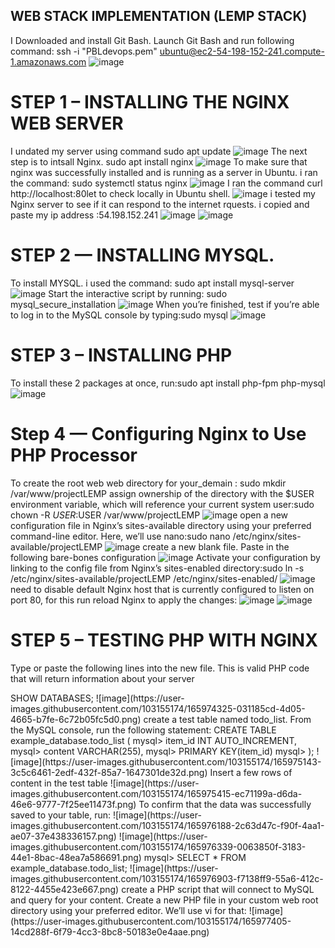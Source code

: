 ## WEB STACK IMPLEMENTATION (LEMP STACK)
I Downloaded and install Git Bash.
Launch Git Bash and run following command: ssh -i "PBLdevops.pem" ubuntu@ec2-54-198-152-241.compute-1.amazonaws.com
![image](https://user-images.githubusercontent.com/103155174/165951956-380b77b2-ccb2-4e69-9142-133fe627ed38.png)
# STEP 1 – INSTALLING THE NGINX WEB SERVER
I undated my server using command sudo apt update
![image](https://user-images.githubusercontent.com/103155174/165952670-70dfb8e9-90e9-488a-9e36-8ea83cd53af6.png)
The next step is to intsall Nginx. sudo apt install nginx
![image](https://user-images.githubusercontent.com/103155174/165953320-4e0bc38d-2d2f-436f-8535-e8ad0e6c443c.png)
To make sure that nginx was successfully installed and is running as a server in Ubuntu. i ran the command: sudo systemctl status nginx
![image](https://user-images.githubusercontent.com/103155174/165953719-11756a32-36fd-407b-9fbe-244016bccc1d.png)
I ran the command curl http://localhost:80let to check locally in Ubuntu shell. 
![image](https://user-images.githubusercontent.com/103155174/165955073-b96cfacf-30cd-44e5-b7de-365e0e116cb3.png)
i tested my Nginx server to see if it can respond to the internet rquests. i copied and paste my ip address :54.198.152.241
![image](https://user-images.githubusercontent.com/103155174/165957054-50ddc1fd-4cbc-4ae0-b4c1-dafaca143da8.png)
![image](https://user-images.githubusercontent.com/103155174/165957272-0a913195-5915-400a-a9d3-38ab8d492e58.png)
# STEP 2 — INSTALLING MYSQL.
To install MYSQL. i used the command: sudo apt install mysql-server
![image](https://user-images.githubusercontent.com/103155174/165957775-f4c71840-0c2c-457c-86b4-0d12e599a3d7.png)
 Start the interactive script by running: sudo mysql_secure_installation
 ![image](https://user-images.githubusercontent.com/103155174/165958241-cc89657d-eda1-4ba4-bd0f-edfdcd309f22.png)
When you’re finished, test if you’re able to log in to the MySQL console by typing:sudo mysql
![image](https://user-images.githubusercontent.com/103155174/165958492-90f87085-003f-4d2a-be8c-070133040ed1.png)
# STEP 3 – INSTALLING PHP
To install these 2 packages at once, run:sudo apt install php-fpm php-mysql
![image](https://user-images.githubusercontent.com/103155174/165960795-42bb6699-a988-406a-9b55-ec0e4f41ce32.png)
# Step 4 — Configuring Nginx to Use PHP Processor
To create the root web web directory for your_demain : sudo mkdir /var/www/projectLEMP
assign ownership of the directory with the $USER environment variable, which will reference your current system user:sudo chown -R $USER:$USER /var/www/projectLEMP
![image](https://user-images.githubusercontent.com/103155174/165962597-45e40532-d1d4-487a-a2b9-bd7056b3b6fd.png)
open a new configuration file in Nginx’s sites-available directory using your preferred command-line editor. Here, we’ll use nano:sudo nano /etc/nginx/sites-available/projectLEMP
![image](https://user-images.githubusercontent.com/103155174/165962783-5e9d51a7-9277-4f8d-b64e-c9a3af1fc84e.png)
create a new blank file. Paste in the following bare-bones configuration
![image](https://user-images.githubusercontent.com/103155174/165965728-4f7cb48d-8844-43e4-a096-95d94bdf69f9.png)
Activate your configuration by linking to the config file from Nginx’s sites-enabled directory:sudo ln -s /etc/nginx/sites-available/projectLEMP /etc/nginx/sites-enabled/
![image](https://user-images.githubusercontent.com/103155174/165966124-22beefeb-6f5f-48e5-99ee-f45490ecc016.png)
need to disable default Nginx host that is currently configured to listen on port 80, for this run
 reload Nginx to apply the changes:
![image](https://user-images.githubusercontent.com/103155174/165966710-07820fea-755a-42ab-a03e-0515ec6e21f4.png)
![image](https://user-images.githubusercontent.com/103155174/165967016-7799d01b-0115-44df-967f-2009d89e44ab.png)
# STEP 5 – TESTING PHP WITH NGINX
Type or paste the following lines into the new file. This is valid PHP code that will return information about your server 
<?php
phpinfo();
![image](https://user-images.githubusercontent.com/103155174/165969234-e041a23c-5714-4c4b-9164-17ee835a4144.png)
![image](https://user-images.githubusercontent.com/103155174/165970035-2338eb68-5cd0-40c2-80ee-6efb5849bce5.png)
# STEP 6 – RETRIEVING DATA FROM MYSQL DATABASE WITH PHP (CONTINUED)
First, connect to the MySQL console using the root account:
![image](https://user-images.githubusercontent.com/103155174/165970471-9db5dff7-2484-45ca-829c-ee40684b6569.png)
![image](https://user-images.githubusercontent.com/103155174/165973527-104bc1c5-a930-4821-8724-1569b1ad7327.png)
Now we need to give this user permission over the example_database database:
![image](https://user-images.githubusercontent.com/103155174/165973744-bc39b815-ae62-43d3-92bd-2a03a270f0d4.png)
logging in to the MySQL console again, this time using the custom user credentials:
![image](https://user-images.githubusercontent.com/103155174/165974126-03294e54-382f-437e-a628-69418537a58a.png)
confirm that you have access to the example_database database:mysql> SHOW DATABASES;
![image](https://user-images.githubusercontent.com/103155174/165974325-031185cd-4d05-4665-b7fe-6c72b05fc5d0.png)
create a test table named todo_list. From the MySQL console, run the following statement:
CREATE TABLE example_database.todo_list (
mysql>     item_id INT AUTO_INCREMENT,
mysql>     content VARCHAR(255),
mysql>     PRIMARY KEY(item_id)
mysql> );
![image](https://user-images.githubusercontent.com/103155174/165975143-3c5c6461-2edf-432f-85a7-1647301de32d.png)
Insert a few rows of content in the test table
![image](https://user-images.githubusercontent.com/103155174/165975415-ec71199a-d6da-46e6-9777-7f25ee11473f.png)
To confirm that the data was successfully saved to your table, run:
![image](https://user-images.githubusercontent.com/103155174/165976188-2c63d47c-f90f-4aa1-ae07-37e438336157.png)
![image](https://user-images.githubusercontent.com/103155174/165976339-0063850f-3183-44e1-8bac-48ea7a586691.png)
mysql>  SELECT * FROM example_database.todo_list;
![image](https://user-images.githubusercontent.com/103155174/165976903-f7138ff9-55a6-412c-8122-4455e423e667.png)
 create a PHP script that will connect to MySQL and query for your content. Create a new PHP file in your custom web root directory using your preferred editor. We’ll use vi for that:
![image](https://user-images.githubusercontent.com/103155174/165977405-14cd288f-6f79-4cc3-8bc8-50183e0e4aae.png)

